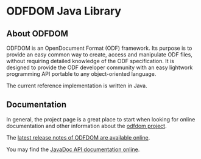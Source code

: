 # ODFDOM Java Library

## About ODFDOM

ODFDOM is an OpenDocument Format (ODF) framework. Its purpose
is to provide an easy common way to create, access and
manipulate ODF files, without requiring detailed knowledge of
the ODF specification. It is designed to provide the ODF
developer community with an easy lightwork programming API
portable to any object-oriented language.

The current reference implementation is written in Java.

## Documentation

In general, the project page is a great place to start when looking for online
documentation and other information about the [odfdom project](https://tdf.github.io/odftoolkit/docs/odfdom/index.html).

The [latest release notes of ODFDOM are available online](https://tdf.github.io/odftoolkit/docs/odfdom/index.html).

You may find the [JavaDoc API documentation online](https://tdf.github.io/odftoolkit/docs/api/odfdom/index.html).
